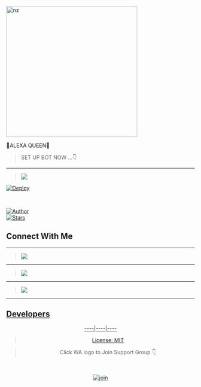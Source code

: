 
<img src="https://te.legra.ph/file/91edb7b62c2b4f1a2cda3.jpg" alt="nz" width="350"/>
</p>

🧚ALEXA QUEEN🧚



> SET UP BOT NOW ...👇

----

> <a href="https://github.com/CYBERXKID/Alexa-Queen-V-Setup"><img src="https://img.shields.io/badge/Setup-Alexa WA Bot-FFFFFF6B?style=for-the-badge&logo=github&logoColor=FFFFFF6B&link=https://www.youtube.com/c/CYBERXKID" /><br>


[![Deploy](https://www.herokucdn.com/deploy/button.svg)](https://heroku.com/deploy?template=https://github.com/CYBERXKID/Alexa-Queen-V)



</br>

<a href="https://github.com/CYBERXKID"><img title="Author" src="https://img.shields.io/badge/Author-CYBERXKID-blue.svg?color=54aeff&style=for-the-badge&logo=github" /></a>  
<a href="https://github.coom/CYBERXKID"><img title="Stars" src="https://img.shields.io/github/stars/CYBERXKID/Alexa-Queen-V?color=54aeff&style=flat-square" /></a>



## Connect With Me

----

> <a href="https://wa.me/94779529221"><img src="https://img.shields.io/badge/Contact-White Shadow-4D009DE2?style=for-the-badge&logo=whatsapp&logoColor=4D009DE2&link=https://www.youtube.com/c/BOTINDO" /><br>


----

> <a href="https://youtube.com/channel/UCKW8EUxAo6A7RKhc35H54wg"><img src="https://img.shields.io/badge/Subscribe-My YT Channel-ff0000?style=for-the-badge&logo=youtube&logoColor=ff000000&link=https://www.youtube.com/c/BOTINDO" /><br>

----

> <a href="https://github.com/whiteshadowofficial/Jessi-Setup/blob/main/Features.md"><img src="https://img.shields.io/badge/Jessica-All Futures-FF0190CF?style=for-the-badge&logo=github&logoColor=FF0190CF&link=https://www.youtube.com/c/BOTINDO" /><br>


  </div>

----


## Developers
  <div align="center">
    

----|----|----






> License: [MIT](https://github.com/CYBERXKID/LICENSE)

> Click WA logo to Join Support Group 👇
<br>

  [![join](https://github.com/Alien-alfa/PublicBot/blob/main/wlogo.svg.png)](https://chat.whatsapp.com/Gv3CdQTRQ3Z0UcArqhD3IB)

  <div align="center
.

> THE PROJECT BY CYBERXKID

____________________________________________

> *||Copyright © 2022 All right reserved||*

____________________________________________

